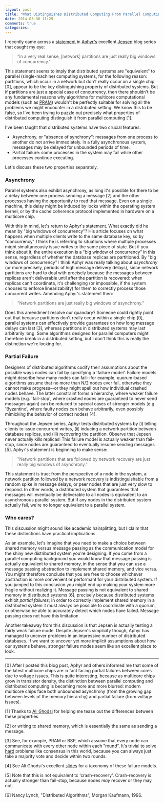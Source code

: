 ```yaml
---
layout: post
title: "What Distinguishes Distributed Computing From Parallel Computing?"
date: 2014-03-30 11:29
comments: true
categories: 
---
```


I recently came across a [statement](https://aphyr.com/posts/285-call-me-maybe-riak) in [Aphyr's](https://twitter.com/aphyr) excellent
[Jepsen](https://aphyr.com/tags/jepsen) blog series that caught my eye:

> "In a very real sense, [network] partitions are just really big windows of concurrency."

This statement seems to imply that distributed systems are "equivalent"
to parallel (single-machine) computing systems, for the following reason: partitions,
which occur in a network but don't really occur on a single chip [0], appear to be the key
distinguishing property of distributed systems. But if partitions are just a
special case of concurrency, then there shouldn't be any fundamental reasons
why algorithms for multicore computational models
(such as [PRAM](https://en.wikipedia.org/wiki/Parallel_random-access_machine)) wouldn't be perfectly suitable for solving all the
problems we might encounter in a distributed setting.
We know this to be false,
so I've been trying to puzzle out precisely what
properties of distributed computing distinguish it from parallel computing
[1].

I've been taught that distributed systems have two crucial features:

+ Asynchrony, or "absence of synchrony": messages from one process to another
  do not arrive immediately. In a fully asynchronous system, messages may be
  delayed for unbounded periods of time.
+ Partial failure: some processes in the system may fail while other processes
  continue executing.

<!--
Observe that in a loose sense, network partitions are a form of partial failure,
because from the perspective of the other nodes in the system, a partitioned node
is indistinguishable from a crashed node.
-->

Let's discuss these two properties separately.

### Asynchrony

Parallel systems also exhibit asynchrony, as long it's possible for
there to be a delay between one process sending a message [2]
and the other processes having the opportunity to read that message. Even on a single
machine, this delay might be induced by locks within the operating system kernel,
or by the cache coherence protocol implemented in hardware on a multicore chip.

With this in mind, let's return to Aphyr's statement.
What exactly did he mean by "big windows of concurrency"?
His article focuses on what happens when multiple clients write to the same
database key, so by "concurrency" I think he is referring to situations where multiple processes
might simultaneously issue writes to the same piece of state. But if you
think about it, the entire execution is a "big window of
concurrency" in this sense, regardless of whether the database replicas are partitioned.
By "big windows of concurrency" I think Aphyr was really talking about *asynchrony* (or more
precisely, periods of high message delivery delays),
since network partitions are hard to deal with precisely because the messages
between replicas aren't deliverable until after the partition is recovered:
when replicas can't coordinate, it's challenging (or impossible, if the system chooses to enforce linearizability)
for them to correctly process those concurrent writes. Amending Aphyr's statement then:

> "Network partitions are just really big windows of asynchrony."

Does this amendment resolve our quandary? Someone could
rightly point out that because partitions don't really occur within a single chip [0],
parallel systems can effectively provide guarantees on how long message
delays can last [3], whereas partitions in distributed systems may last
arbitrarily long. Some algorithms designed for parallel computers might
therefore break in a distributed setting,
but I don't think this is really the distinction we're looking
for.

### Partial Failure

Designers of distributed algorithms codify their assumptions
about the possible ways nodes can fail by specifying a 'failure model'. Failure models might describe
how many nodes can fail--for example, quorum-based algorithms assume that no more
than N/2 nodes ever fail, otherwise they cannot make progress--or they might
spell out how individual crashed nodes behave. The latter constraint forms a
hierarchy, where weaker failure models (e.g. 'fail-stop', where crashed nodes are guaranteed to never
send messages again) can be reduced to special cases of stronger models (e.g.
'Byzantine', where faulty nodes can behave arbitrarily, even possibly
mimicking the behavior of correct nodes) [4].

Throughout the Jepsen series, Aphyr tests distributed systems by (i) telling
clients to issue concurrent writes, (ii) inducing a network partition between
database replicas, and (iii) recovering the partition. Observe that Jepsen
never actually kills replicas! This failure model is actually weaker than fail-stop,
since nodes are guaranteed to eventually resume sending messages [5].
Aphyr's statement is beginning to make sense:

> "Network partitions that are followed by network recovery are just really big windows of asynchrony."

This statement is true; from the perspective of a node in the system, a network partition followed by a network recovery
is indistinguishable from a random spike in message delays, or peer nodes that
are just very slow to respond. In other words, a distributed system that
guarantees that messages will eventually be deliverable to all nodes is
equivalent to an asynchronous parallel system. But if any nodes in the
distributed system actually fail, we're no longer equivalent to a parallel
system.

### Who cares?

This discussion might sound like academic hairsplitting, but I claim that
these distinctions have practical implications.

As an example, let's imagine that you need to make a choice between shared memory
versus message passing as the communication model for the shiny new distributed
system you're designing. If you come from a parallel computing background you
would know that message passing is actually equivalent to shared memory, in
the sense that you can use a message passing abstraction to implement
shared memory, and vice versa. You might therefore conclude that you
are free to choose whichever abstraction is more convenient or performant for
your distributed system. If you jumped to this conclusion you might end up
making your system more fragile without realizing it.
Message passing is not equivalent to shared memory in distributed systems [6],
precisely because distributed systems exhibit *partial failures*;
in order to correctly implement shared memory in a distributed system it must
always be possible to coordinate with a quorum, or
otherwise be able to accurately detect which nodes have failed. Message
passing does not have this limitation.

Another takeaway from this discussion is that Jepsen is actually testing a
fairly weak failure mode. Despite Jepsen's simplicity though, Aphyr has managed to uncover problems in
an impressive number of distributed databases. If we want to uncover yet more implicit assumptions
about how our systems behave, stronger failure modes seem like an
excellent place to look.

----

[0] After I posted this blog post, Aphyr and others informed me that some of
the latest multicore chips are in fact facing partial failures between cores
due to voltage
issues. This is quite interesting, because as multicore chips grow in transistor density, the
distinction between parallel computing and distributed computing is becoming
more and more blurred: modern multicore chips face both unbounded
asynchrony (from the growing gap between levels of the memory hierarchy) and partial failure (from voltage
issues).

[1] Thanks to [Ali Ghodsi](https://www.cs.berkeley.edu/~alig/) for helping me tease out the differences between these properties.

[2] or writing to shared memory, which is essentially the same as sending a
message.

[3] See, for example, PRAM or BSP, which assume that every node can
communicate with every other node within each "round". It's trivial to solve
[hard](https://groups.csail.mit.edu/tds/papers/Lynch/pods83-flp.pdf) problems like
consensus in this world, because you can always just take a majority
vote and decide within two rounds.

[4] See Ali Ghodsi's excellent [slides](https://www.cs.berkeley.edu/~alig/cs294-91/events-links.pptx) for a taxonomy of these failure models.

[5] Note that this is not equivalent to 'crash-recovery'. Crash-recovery is
actually stronger than fail-stop, because nodes *may* recover or they may
not.

[6] Nancy Lynch, "Distributed Algorithms", Morgan Kaufmann, 1996.
